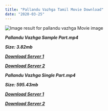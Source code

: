 ```yaml
---
title: "Pallandu Vazhga Tamil Movie Download"
date: "2020-03-25"
---
```


![Image result for pallandu vazhga Movie image](https://i.pinimg.com/736x/31/8a/d9/318ad9e77135a5a8b7e9080dca15df08.jpg)

**_Pallandu Vazhga Sample Part.mp4_**

**_Size: 3.82mb_**

**_[Download Server 1](http://b4.wetransfer.vip/files/{b8ae04a0e9ab0f9e64837bab03a252825878f388f00779843f60cec38aa445db}20Actor{b8ae04a0e9ab0f9e64837bab03a252825878f388f00779843f60cec38aa445db}20Hits{b8ae04a0e9ab0f9e64837bab03a252825878f388f00779843f60cec38aa445db}20Collection/M.{b8ae04a0e9ab0f9e64837bab03a252825878f388f00779843f60cec38aa445db}20G.{b8ae04a0e9ab0f9e64837bab03a252825878f388f00779843f60cec38aa445db}20Ramachandran{b8ae04a0e9ab0f9e64837bab03a252825878f388f00779843f60cec38aa445db}20(M.G.R){b8ae04a0e9ab0f9e64837bab03a252825878f388f00779843f60cec38aa445db}20Movies{b8ae04a0e9ab0f9e64837bab03a252825878f388f00779843f60cec38aa445db}20Collections/Pallandu{b8ae04a0e9ab0f9e64837bab03a252825878f388f00779843f60cec38aa445db}20Vazhga{b8ae04a0e9ab0f9e64837bab03a252825878f388f00779843f60cec38aa445db}20(1975)/Pallandu{b8ae04a0e9ab0f9e64837bab03a252825878f388f00779843f60cec38aa445db}20Vazhga{b8ae04a0e9ab0f9e64837bab03a252825878f388f00779843f60cec38aa445db}20(1975){b8ae04a0e9ab0f9e64837bab03a252825878f388f00779843f60cec38aa445db}20Sample{b8ae04a0e9ab0f9e64837bab03a252825878f388f00779843f60cec38aa445db}20HD.mp4)_**

**_[Download Server 2](http://b4.wetransfer.vip/files/{b8ae04a0e9ab0f9e64837bab03a252825878f388f00779843f60cec38aa445db}20Actor{b8ae04a0e9ab0f9e64837bab03a252825878f388f00779843f60cec38aa445db}20Hits{b8ae04a0e9ab0f9e64837bab03a252825878f388f00779843f60cec38aa445db}20Collection/M.{b8ae04a0e9ab0f9e64837bab03a252825878f388f00779843f60cec38aa445db}20G.{b8ae04a0e9ab0f9e64837bab03a252825878f388f00779843f60cec38aa445db}20Ramachandran{b8ae04a0e9ab0f9e64837bab03a252825878f388f00779843f60cec38aa445db}20(M.G.R){b8ae04a0e9ab0f9e64837bab03a252825878f388f00779843f60cec38aa445db}20Movies{b8ae04a0e9ab0f9e64837bab03a252825878f388f00779843f60cec38aa445db}20Collections/Pallandu{b8ae04a0e9ab0f9e64837bab03a252825878f388f00779843f60cec38aa445db}20Vazhga{b8ae04a0e9ab0f9e64837bab03a252825878f388f00779843f60cec38aa445db}20(1975)/Pallandu{b8ae04a0e9ab0f9e64837bab03a252825878f388f00779843f60cec38aa445db}20Vazhga{b8ae04a0e9ab0f9e64837bab03a252825878f388f00779843f60cec38aa445db}20(1975){b8ae04a0e9ab0f9e64837bab03a252825878f388f00779843f60cec38aa445db}20Sample{b8ae04a0e9ab0f9e64837bab03a252825878f388f00779843f60cec38aa445db}20HD.mp4)_**

**_Pallandu Vazhga Single Part.mp4_**

**_Size: 595.43mb_**

**_[Download Server 1](http://b4.wetransfer.vip/files/{b8ae04a0e9ab0f9e64837bab03a252825878f388f00779843f60cec38aa445db}20Actor{b8ae04a0e9ab0f9e64837bab03a252825878f388f00779843f60cec38aa445db}20Hits{b8ae04a0e9ab0f9e64837bab03a252825878f388f00779843f60cec38aa445db}20Collection/M.{b8ae04a0e9ab0f9e64837bab03a252825878f388f00779843f60cec38aa445db}20G.{b8ae04a0e9ab0f9e64837bab03a252825878f388f00779843f60cec38aa445db}20Ramachandran{b8ae04a0e9ab0f9e64837bab03a252825878f388f00779843f60cec38aa445db}20(M.G.R){b8ae04a0e9ab0f9e64837bab03a252825878f388f00779843f60cec38aa445db}20Movies{b8ae04a0e9ab0f9e64837bab03a252825878f388f00779843f60cec38aa445db}20Collections/Pallandu{b8ae04a0e9ab0f9e64837bab03a252825878f388f00779843f60cec38aa445db}20Vazhga{b8ae04a0e9ab0f9e64837bab03a252825878f388f00779843f60cec38aa445db}20(1975)/Pallandu{b8ae04a0e9ab0f9e64837bab03a252825878f388f00779843f60cec38aa445db}20Vazhga{b8ae04a0e9ab0f9e64837bab03a252825878f388f00779843f60cec38aa445db}20(1975){b8ae04a0e9ab0f9e64837bab03a252825878f388f00779843f60cec38aa445db}20Single{b8ae04a0e9ab0f9e64837bab03a252825878f388f00779843f60cec38aa445db}20Part{b8ae04a0e9ab0f9e64837bab03a252825878f388f00779843f60cec38aa445db}20HD.mp4)_**

**_[Download Server 2](http://b4.wetransfer.vip/files/{b8ae04a0e9ab0f9e64837bab03a252825878f388f00779843f60cec38aa445db}20Actor{b8ae04a0e9ab0f9e64837bab03a252825878f388f00779843f60cec38aa445db}20Hits{b8ae04a0e9ab0f9e64837bab03a252825878f388f00779843f60cec38aa445db}20Collection/M.{b8ae04a0e9ab0f9e64837bab03a252825878f388f00779843f60cec38aa445db}20G.{b8ae04a0e9ab0f9e64837bab03a252825878f388f00779843f60cec38aa445db}20Ramachandran{b8ae04a0e9ab0f9e64837bab03a252825878f388f00779843f60cec38aa445db}20(M.G.R){b8ae04a0e9ab0f9e64837bab03a252825878f388f00779843f60cec38aa445db}20Movies{b8ae04a0e9ab0f9e64837bab03a252825878f388f00779843f60cec38aa445db}20Collections/Pallandu{b8ae04a0e9ab0f9e64837bab03a252825878f388f00779843f60cec38aa445db}20Vazhga{b8ae04a0e9ab0f9e64837bab03a252825878f388f00779843f60cec38aa445db}20(1975)/Pallandu{b8ae04a0e9ab0f9e64837bab03a252825878f388f00779843f60cec38aa445db}20Vazhga{b8ae04a0e9ab0f9e64837bab03a252825878f388f00779843f60cec38aa445db}20(1975){b8ae04a0e9ab0f9e64837bab03a252825878f388f00779843f60cec38aa445db}20Single{b8ae04a0e9ab0f9e64837bab03a252825878f388f00779843f60cec38aa445db}20Part{b8ae04a0e9ab0f9e64837bab03a252825878f388f00779843f60cec38aa445db}20HD.mp4)_**
